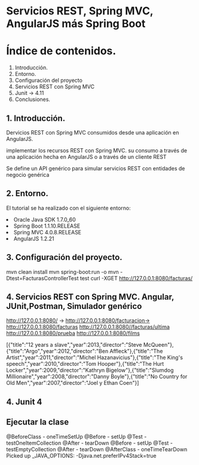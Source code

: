 # Servicios REST, Spring MVC, AngularJS más Spring Boot 


# Índice de contenidos.
1. Introducción.
2. Entorno.
3. Configuración del proyecto
4. Servicios REST con Spring MVC
5. Junit -> 4.11
6. Conclusiones.

## 1. Introducción.

Dervicios REST con Spring MVC consumidos  desde una aplicación en AngularJS. 

implementar los recursos REST con Spring MVC. 
su consumo a través de una aplicación hecha en AngularJS o a través de un cliente REST</p>
Se define un API genérico para simular servicios REST con entidades de negocio genérica



## 2. Entorno.

El tutorial se ha realizado con el siguiente entorno:

<li>Oracle Java SDK 1.7.0_60</li>
<li>Spring Boot 1.1.10.RELEASE</li>
<li>Spring MVC 4.0.8.RELEASE</li>
<li>AngularJS 1.2.21</li>


## 3. Configuración del proyecto.
mvn clean install
mvn spring-boot:run -o
mvn -Dtest=FacturasControllerTest test 
curl -XGET http://127.0.0.1:8080/facturas/


## 4. Servicios REST con Spring MVC. Angular, JUnit,Postman, Simulador genérico

http://127.0.0.1:8080/ ->
http://127.0.0.1:8080/facturacion->
http://127.0.0.1:8080/facturas
http://127.0.0.1:8080//facturas/ultima
http://127.0.0.1:8080/prueba
http://127.0.0.1:8080/films

[{"title":"12 years a slave","year":2013,"director":"Steve McQueen"},{"title":"Argo","year":2012,"director":"Ben Affleck"},{"title":"The Artist","year":2011,"director":"Michel Hazanavicius"},{"title":"The King's speech","year":2010,"director":"Tom Hooper"},{"title":"The Hurt Locker","year":2009,"director":"Kathryn Bigelow"},{"title":"Slumdog Millionaire","year":2008,"director":"Danny Boyle"},{"title":"No Country for Old Men","year":2007,"director":"Joel y Ethan Coen"}]



## 4. Junit 4

## Ejecutar la clase
  
@BeforeClass - oneTimeSetUp
@Before - setUp
@Test - testOneItemCollection
@After - tearDown
@Before - setUp
@Test - testEmptyCollection
@After - tearDown
@AfterClass - oneTimeTearDown
Picked up _JAVA_OPTIONS: -Djava.net.preferIPv4Stack=true


